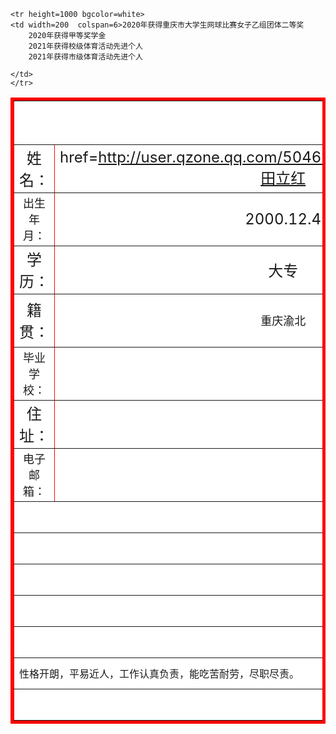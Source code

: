 <html>
<head>
<title>田立红</title>
<mate name="keywords" content="个人简历"/>
<mate name="description" content="田立红的个人简历"/>
</head>
<body>
<table  border=5  bordercolor=red align=center>
<tr height=70 bgcolor=white align='center'>
<td width=200 colspan=6 align=center
><font size=5 ><b><a href=http://blog.sina.com.cn/u/3083814572>个人简历

</a></b></font></td>
</tr>

<tr height=50 bgcolor=white>
<td width=200 align=center
><font size=5>姓名：</td>
<td width=200 align=center
><font size=5><a

href=http://user.qzone.qq.com/504660181/infocenter#home>田立红</td>
<td width=110 align=center
><font size=5>性别：</td>
<td width=200 align=center
><font size=5>女</td>
<td width=200 colspan=2 rowspan=4><img

src="https://c-ssl.duitang.com/uploads/item/202003/29/20200329213234_vfqhl.thumb.1000_0.jpeg" alt="田立红照片" width=200 height=200></td>
 </tr>

<tr height=50 bgcolor=white>
<td width=110 align=center
><font size=4 align=center
>出生年月：</td>
<td width=200 align=center
><font size=5>2000.12.4</td>
<td width=200 align=center
><font size=5>民族：</td>
<td width=200 align=center
><font size=5>汉</td>

</tr>


<tr height=50 bgcolor=white>
<td width=200 align=center
><font size=5>学历：</td>
<td width=200 align=center
><font size=5 align=center
>大专</td>
<td width=200 align=center
><font size=5>专业：</td>
<td width=200 align=center
><font size=4>云计算技术与应用</td>

</tr>


<tr height=50 bgcolor=white>
<td width=200 align=center
><font size=5>籍贯：</td>
<td width=200 align=center
><font size=4>重庆渝北</td>
<td width=200 align=center
><font size=4>联系电话：</td>
<td width=200 align=center
><font size=3>15823345463</td>

</tr>


<tr height=50 bgcolor=white>
<td width=200 align=center
><font size=4>毕业学校：</td>
<td width=200 colspan=5 align=center
><font size=5>重庆工程职业技术学院</td>
</tr>


<tr height=50 bgcolor=white>
<td width=200 align=center
><font size=5>住址：</td>
<td width=200 colspan=5 align=center
><font size=5>重庆市江津区南北大道1号重庆工程职业技术学院</td>
</tr>

 

<tr height=50 bgcolor=white>
<td width=200 align=center
><font size=4>电子邮箱：</td>
<td width=200 colspan=5 align=center
><font size=5>1846945086@qq.com</td>
</tr>


<tr height=50 bgcolor=white>
<td width=200 colspan=6 align=center
><font size=5>教育历程</td>
</tr>

<tr height=50 bgcolor=white>
<td width=200  colspan=6 align=center>20016.9-2019.3  重庆育仁中学

</td>
</tr>

<tr height=50 bgcolor=white>
<td width=200  colspan=6 align=center>2019.9-至今 重庆工程职业技术学院</td>
</tr>


<tr height=50 bgcolor=white>
    <td width=200 colspan=6 align=center
    ><font size=5>奖励证书</td>
    </tr>
    
    
    <tr height=1000 bgcolor=white>
    <td width=200  colspan=6>2020年获得重庆市大学生网球比赛女子乙组团体二等奖
        2020年获得甲等奖学金
        2021年获得校级体育活动先进个人
        2021年获得市级体育活动先进个人
    
    </td>
    </tr>


<tr height=50 bgcolor=white>
<td width=200 colspan=6 align=center
><font size=5>自我评价</td>
</tr>


<tr height=50 bgcolor=white>
<td width=200  colspan=6>性格开朗，平易近人，工作认真负责，能吃苦耐劳，尽职尽责。

</td>
</tr>


<tr height=50 bgcolor=white>
<td width=200 colspan=6></td>
</tr>
</table>
